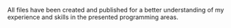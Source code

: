 All files have been created and published for a better understanding of my experience and skills in the presented programming areas.
